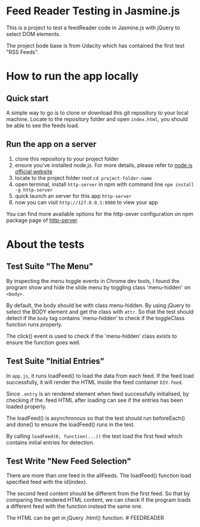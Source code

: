 # Feed Reader Testing in Jasmine.js
This is a project to test a feedReader code in Jasmine.js with jQuery to select DOM elements. 

The project bode base is from Udacity which has contained the first test "RSS Feeds".

# How to run the app locally

## Quick start
A simple way to go is to clone or download this git repository to your local machine. Locate to the repository folder and  open `index.html`, you should be able to see the feeds load. 

## Run the app on a server
1. clone this repository to your project folder
2. ensure you've installed node.js. For more details, please refer to [node.js official website](https://nodejs.org/en/)
3. locate to the project folder root `cd project-folder-name`
4. open terminal, install `http-server` in npm with command line `npm install -g http-server`
5. quick launch an server for this app `http-server`
6. now you can visit `http://127.0.0.1:8080` to view your app

You can find more available options for the http-sever configuration on npm package page of [http-server](https://www.npmjs.com/package/http-server).


# About the tests


## Test Suite "The Menu"
By inspecting the menu toggle events in Chrome dev tools, I found the program show and hide the slide menu by toggling class 'menu-hidden' on `<body>`. 

By default, the body should be with class menu-hidden. 
By using jQuery to select the BODY element and get the class with `attr`. So that the test should detect if the `body` tag contains 'menu-hidden' to check if the toggleClass function runs properly. 

The click() event is used to check if the 'menu-hidden' class exists to ensure the function goes well.   

## Test Suite "Initial Entries"
In `app.js`, it runs loadFeed() to load the data from each feed. If the feed load successfully, it will render the HTML inside the feed container `DIV.feed`. 

Since `.entry` is an rendered element when feed successfully initialised, by checking if the .feed HTML after loading can see if the entries has been loaded properly. 

The loadFeed() is asynchronous so that the test should run beforeEach() and done() to ensure the loadFeed() runs in the test. 

By calling `loadFeed(0, function(...))` the test load the first feed which contains initial entries for detection. 

## Test Write "New Feed Selection"
There are more than one feed in the allFeeds. The loadFeed() function load specified feed with the id(index).

The second feed content should be different from the first feed. So that by comparing the rendered HTML content, we can check if the program loads a different feed with the function instead the same one. 

The HTML can be get in jQuery .html() function. # FEEDREADER
